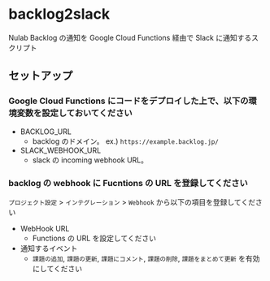 # backlog2slack

Nulab Backlog の通知を Google Cloud Functions 経由で Slack に通知するスクリプト

## セットアップ

### Google Cloud Functions にコードをデプロイした上で、以下の環境変数を設定しておいてください

* BACKLOG_URL
  * backlog のドメイン。 ex.) `https://example.backlog.jp/`
* SLACK_WEBHOOK_URL
  * slack の incoming webhook URL。

### backlog の webhook に Fucntions の URL を登録してください

`プロジェクト設定` > `インテグレーション` > `Webhook` から以下の項目を登録してください

* WebHook URL
  * Functions の URL を設定してください 
* 通知するイベント
  * `課題の追加`, `課題の更新`, `課題にコメント`, `課題の削除`, `課題をまとめて更新` を有効にしてください 
